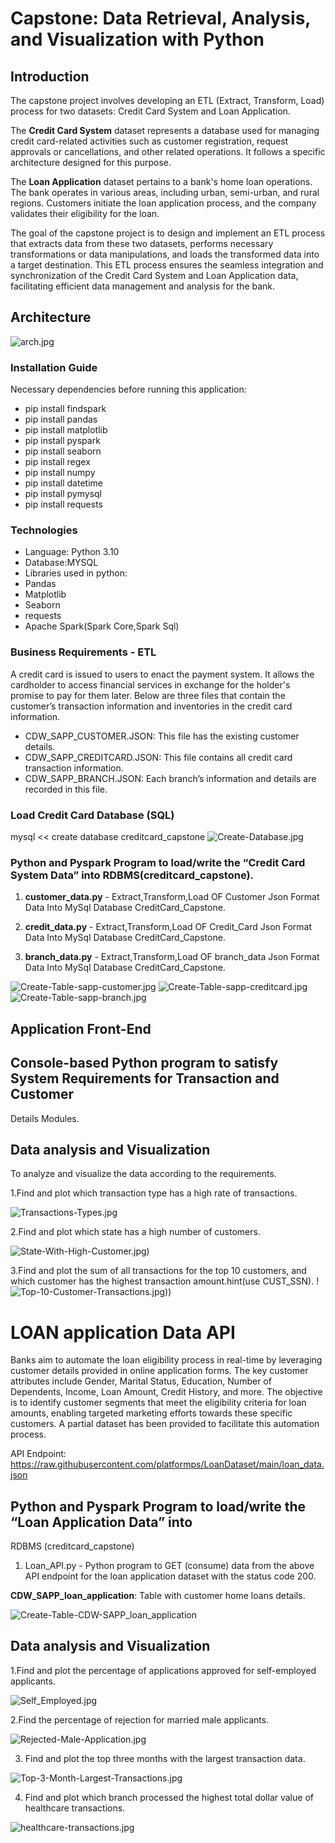 # Capstone: Data Retrieval, Analysis, and Visualization with Python
## Introduction

The capstone project involves developing an ETL (Extract, Transform, Load) process for two datasets: Credit Card System and Loan Application.

The **Credit Card System** dataset represents a database used for managing credit card-related activities such as customer registration, request approvals or cancellations, and other related operations. It follows a specific architecture designed for this purpose.

The **Loan Application** dataset pertains to a bank's home loan operations. The bank operates in various areas, including urban, semi-urban, and rural regions. Customers initiate the loan application process, and the company validates their eligibility for the loan.

The goal of the capstone project is to design and implement an ETL process that extracts data from these two datasets, performs necessary transformations or data manipulations, and loads the transformed data into a target destination. This ETL process ensures the seamless integration and synchronization of the Credit Card System and Loan Application data, facilitating efficient data management and analysis for the bank.
## Architecture
 ![arch.jpg](screenshots/arch.jpg)


### Installation Guide
Necessary dependencies before running this application: 
* pip install findspark
* pip install pandas
* pip install matplotlib
* pip install pyspark
* pip install seaborn
* pip install regex
* pip install numpy
* pip install datetime
* pip install pymysql
* pip install requests

### Technologies
* Language: Python 3.10
* Database:MYSQL
* Libraries used in python:
* Pandas
* Matplotlib
* Seaborn
* requests
* Apache Spark(Spark Core,Spark Sql)

### Business Requirements - ETL
A credit card is issued to users to enact the payment system. It allows the 
cardholder to access financial services in exchange for the holder's promise to pay 
for them later. Below are three files that contain the customer’s transaction information 
and inventories in the credit card information.

* CDW_SAPP_CUSTOMER.JSON: This file has the existing customer details.
* CDW_SAPP_CREDITCARD.JSON: This file contains all credit card transaction information.
* CDW_SAPP_BRANCH.JSON: Each branch’s information and details are recorded in this file.

### Load Credit Card Database (SQL)
mysql << create database creditcard_capstone
![Create-Database.jpg](screenshots/Create-Database.jpg)
### Python and Pyspark Program to load/write the “Credit Card System Data” into RDBMS(creditcard_capstone).

1. **customer_data.py** - Extract,Transform,Load OF Customer Json Format Data Into
                     MySql Database CreditCard_Capstone.

2. **credit_data.py** - Extract,Transform,Load OF Credit_Card Json Format Data Into
                     MySql Database CreditCard_Capstone.

3. **branch_data.py** - Extract,Transform,Load OF branch_data Json Format Data Into
                     MySql Database CreditCard_Capstone.


![Create-Table-sapp-customer.jpg](screenshots/Create-Table-sapp-customer.jpg)
![Create-Table-sapp-creditcard.jpg](screenshots/Create-Table-sapp-creditcard.jpg)
![Create-Table-sapp-branch.jpg](screenshots/Create-Table-sapp-branch.jpg)



## Application Front-End
## Console-based Python program to satisfy System Requirements for Transaction and Customer
Details Modules.


## Data analysis and Visualization
To analyze and visualize the data according to the requirements.

1.Find and plot which transaction type has a high rate of transactions.

![Transactions-Types.jpg](screenshots/Transactions-Types.jpg)

2.Find and plot which state has a high number of customers.

![State-With-High-Customer.jpg)](screenshots/State-With-High-Customer.jpg)

3.Find and plot the sum of all transactions for the top 10 customers, and which
customer has the highest transaction amount.hint(use CUST_SSN). 
!![Top-10-Customer-Transactions.jpg))](screenshots/Top-10-Customer-Transactions.jpg)



# LOAN application Data API

Banks aim to automate the loan eligibility process in real-time by leveraging customer details provided in online application forms. The key customer attributes include Gender, Marital Status, Education, Number of Dependents, Income, Loan Amount, Credit History, and more. The objective is to identify customer segments that meet the eligibility criteria for loan amounts, enabling targeted marketing efforts towards these specific customers. A partial dataset has been provided to facilitate this automation process.

API Endpoint: https://raw.githubusercontent.com/platformps/LoanDataset/main/loan_data.json
## Python and Pyspark Program to load/write the “Loan Application Data” into 
RDBMS (creditcard_capstone)
1. Loan_API.py - Python program to GET (consume) data from the above API endpoint for the loan application 
                 dataset with the status code 200.

**CDW_SAPP_loan_application**: Table with  customer home loans details.

![Create-Table-CDW-SAPP_loan_application](screenshots/Create-Table-CDW-SAPP_loan_application.jpg)

## Data analysis and Visualization
1.Find and plot the percentage of applications approved for self-employed applicants.

![Self_Employed.jpg](screenshots/Self_Employed.jpg)


2.Find the percentage of rejection for married male applicants.

![Rejected-Male-Application.jpg](screenshots/Rejected-Male-Application.jpg)

3. Find and plot the top three months with the largest transaction data.

 ![Top-3-Month-Largest-Transactions.jpg](screenshots/Top-3-Month-Largest-Transactions.jpg)

4. Find and plot which branch processed the highest total dollar value of healthcare transactions.

 ![healthcare-transactions.jpg](screenshots/healthcare-transactions.jpg)
   
